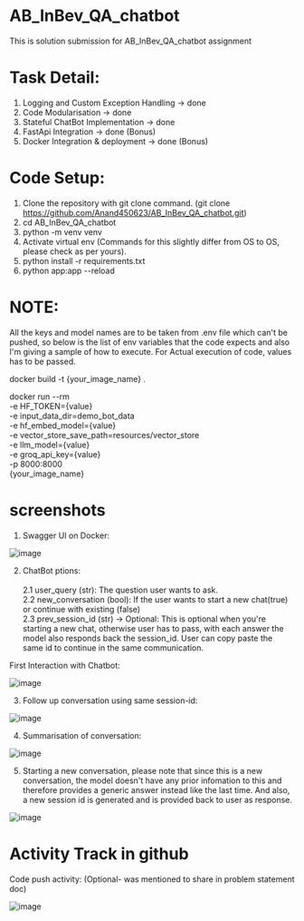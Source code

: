 # AB_InBev_QA_chatbot
This is solution submission for AB_InBev_QA_chatbot assignment

# Task Detail:
1. Logging and Custom Exception Handling -> done
2. Code Modularisation -> done
3. Stateful ChatBot Implementation -> done
4. FastApi Integration -> done (Bonus)
5. Docker Integration & deployment -> done (Bonus)

# Code Setup:

1. Clone the repository with git clone command. (git clone https://github.com/Anand450623/AB_InBev_QA_chatbot.git)
2. cd AB_InBev_QA_chatbot
3. python -m venv venv
4. Activate virtual env (Commands for this slightly differ from OS to OS, please check as per yours).
5. python install -r requirements.txt
6. python app:app --reload

# NOTE:
All the keys and model names are to be taken from .env file which can't be pushed, so below is the list of env variables that the code expects and also I'm giving a sample of how to execute. For Actual execution of code, values has to be passed.

docker build -t {your_image_name} .

docker run --rm \
-e HF_TOKEN={value} \
-e input_data_dir=demo_bot_data \
-e hf_embed_model={value} \
-e vector_store_save_path=resources/vector_store \
-e llm_model={value} \
-e groq_api_key={value} \
-p 8000:8000 \
{your_image_name}

# screenshots

1. Swagger UI on Docker:

![image](https://github.com/user-attachments/assets/dd75ff9d-2cb0-4002-99ca-985b37b570eb)

2. ChatBot ptions: <br><br>
  2.1 user_query (str): The question user wants to ask. <br>
  2.2 new_conversation (bool): If the user wants to start a new chat(true) or continue with existing (false) <br>
  2.3 prev_session_id (str) -> Optional: This is optional when you're starting a new chat, otherwise user has to pass, with each answer the model also responds back the session_id. User can copy paste the same id to continue in the same communication. <br>

First Interaction with Chatbot:

![image](https://github.com/user-attachments/assets/b0c97805-6c47-41a3-b18d-3960781b4a1e)

3. Follow up conversation using same session-id:

![image](https://github.com/user-attachments/assets/681ed179-0d8f-4573-ac14-fdc7ec684a18)

4. Summarisation of conversation:

![image](https://github.com/user-attachments/assets/c0593925-09eb-4726-ac61-00f176d52363)

5. Starting a new conversation, please note that since this is a new conversation, the model doesn't have any prior infomation to this and therefore provides a generic answer instead like the last time. And also, a new session id is generated and is provided back to user as response.

![image](https://github.com/user-attachments/assets/2134996d-bf47-4c18-86cb-f5c9857cedef)

# Activity Track in github
Code push activity: (Optional- was mentioned to share in problem statement doc)

![image](https://github.com/user-attachments/assets/354db068-2ff3-4698-ab2b-685c85f9f3ea)





